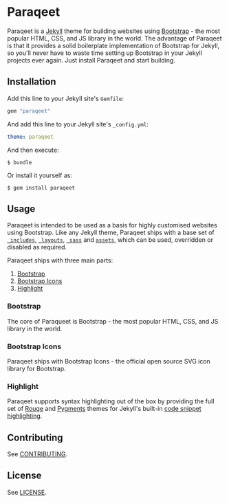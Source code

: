 # Paraqeet

Paraqeet is a [Jekyll](https://jekyllrb.com/) theme for building websites using [Bootstrap](https://getbootstrap.com/) - the most popular HTML, CSS, and JS library in the world. The advantage of Paraqeet is that it provides a solid boilerplate implementation of Bootstrap for Jekyll, so you'll never have to waste time setting up Bootstrap in your Jekyll projects ever again. Just install Paraqeet and start building.

## Installation

Add this line to your Jekyll site's `Gemfile`:

```ruby
gem "paraqeet"
```

And add this line to your Jekyll site's `_config.yml`:

```yaml
theme: paraqeet
```

And then execute:

```
$ bundle
```

Or install it yourself as:

```
$ gem install paraqeet
```

## Usage

Paraqeet is intended to be used as a basis for highly customised websites using Bootstrap. Like any Jekyll theme, Paraqeet ships with a base set of [`_includes`](https://github.com/signified/paraqeet/tree/main/_includes), [`_layouts`](https://github.com/signified/paraqeet/tree/main/_layouts), [`_sass`](https://github.com/signified/paraqeet/tree/main/_sass) and [`assets`](https://github.com/signified/paraqeet/tree/main/assets), which can be used, overridden or disabled as required.

Paraqeet ships with three main parts:

1. [Bootstrap](#bootstrap)
1. [Bootstrap Icons](#bootstrap-icons)
1. [Highlight](#highlight)

### Bootstrap

The core of Paraqueet is Bootstrap - the most popular HTML, CSS, and JS library in the world.

### Bootstrap Icons

Paraqeet ships with Bootstrap Icons - the official open source SVG icon library for Bootstrap.

### Highlight

Paraqeet supports syntax highlighting out of the box by providing the full set of [Rouge](http://rouge.jneen.net/) and [Pygments](https://pygments.org/) themes for Jekyll's built-in [code snippet highlighting](https://jekyllrb.com/docs/liquid/tags/#code-snippet-highlighting).

## Contributing

See [CONTRIBUTING](https://github.com/signified/.github/blob/main/CONTRIBUTING.md).

## License

See [LICENSE](https://github.com/signified/paraqeet/blob/main/LICENSE).
